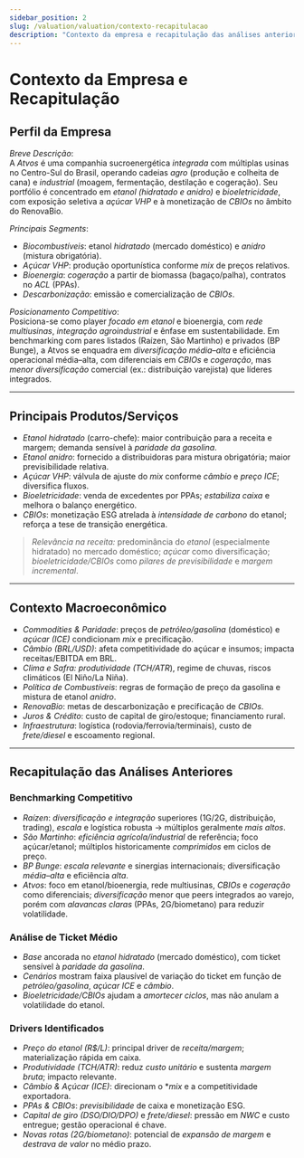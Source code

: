 ```yaml
---
sidebar_position: 2
slug: /valuation/valuation/contexto-recapitulacao
description: "Contexto da empresa e recapitulação das análises anteriores"
---
```


# Contexto da Empresa e Recapitulação

## Perfil da Empresa

*Breve Descrição*:  
A *Atvos* é uma companhia sucroenergética *integrada* com múltiplas usinas no Centro-Sul do Brasil, operando cadeias *agro* (produção e colheita de cana) e *industrial* (moagem, fermentação, destilação e cogeração). Seu portfólio é concentrado em *etanol (hidratado e anidro)* e *bioeletricidade*, com exposição seletiva a *açúcar VHP* e à monetização de *CBIOs* no âmbito do RenovaBio.

*Principais Segments*:  
- *Biocombustíveis*: etanol *hidratado* (mercado doméstico) e *anidro* (mistura obrigatória).  
- *Açúcar VHP*: produção oportunística conforme *mix* de preços relativos.  
- *Bioenergia*: *cogeração* a partir de biomassa (bagaço/palha), contratos no *ACL* (PPAs).  
- *Descarbonização*: emissão e comercialização de *CBIOs*.

*Posicionamento Competitivo*:  
Posiciona-se como player *focado em etanol* e bioenergia, com *rede multiusinas*, *integração agroindustrial* e ênfase em sustentabilidade. Em benchmarking com pares listados (Raízen, São Martinho) e privados (BP Bunge), a Atvos se enquadra em *diversificação média–alta* e eficiência operacional média–alta, com diferenciais em *CBIOs* e *cogeração*, mas *menor diversificação* comercial (ex.: distribuição varejista) que líderes integrados.

---

## Principais Produtos/Serviços

- *Etanol hidratado* (carro-chefe): maior contribuição para a receita e margem; demanda sensível à *paridade da gasolina*.  
- *Etanol anidro*: fornecido a distribuidoras para mistura obrigatória; maior previsibilidade relativa.  
- *Açúcar VHP*: válvula de ajuste do *mix* conforme *câmbio* e *preço ICE*; diversifica fluxos.  
- *Bioeletricidade*: venda de excedentes por PPAs; *estabiliza caixa* e melhora o balanço energético.  
- *CBIOs*: monetização ESG atrelada à *intensidade de carbono* do etanol; reforça a tese de transição energética.

> *Relevância na receita:* predominância do *etanol* (especialmente hidratado) no mercado doméstico; *açúcar* como diversificação; *bioeletricidade/CBIOs* como *pilares de previsibilidade* e *margem incremental*.

---

## Contexto Macroeconômico

- *Commodities & Paridade*: preços de *petróleo/gasolina* (doméstico) e *açúcar (ICE)* condicionam *mix* e precificação.  
- *Câmbio (BRL/USD)*: afeta competitividade do açúcar e insumos; impacta receitas/EBITDA em BRL.  
- *Clima e Safra: produtividade (TCH/ATR*), regime de chuvas, riscos climáticos (El Niño/La Niña).  
- *Política de Combustíveis*: regras de formação de preço da gasolina e mistura de etanol *anidro*.  
- *RenovaBio*: metas de descarbonização e precificação de *CBIOs*.  
- *Juros & Crédito*: custo de capital de giro/estoque; financiamento rural.  
- *Infraestrutura*: logística (rodovia/ferrovia/terminais), custo de *frete/diesel* e escoamento regional.

---

## Recapitulação das Análises Anteriores

### Benchmarking Competitivo

- *Raízen*: *diversificação e integração* superiores (1G/2G, distribuição, trading), *escala* e logística robusta → múltiplos geralmente *mais altos*.  
- *São Martinho*: *eficiência agrícola/industrial* de referência; foco açúcar/etanol; múltiplos historicamente *comprimidos* em ciclos de preço.  
- *BP Bunge*: *escala relevante* e sinergias internacionais; diversificação *média–alta* e eficiência *alta*.  
- *Atvos*: foco em etanol/bioenergia, rede multiusinas, *CBIOs* e *cogeração* como diferenciais; *diversificação* menor que peers integrados ao varejo, porém com *alavancas claras* (PPAs, 2G/biometano) para reduzir volatilidade.

### Análise de Ticket Médio

- *Base* ancorada no *etanol hidratado* (mercado doméstico), com ticket sensível à *paridade da gasolina*.  
- *Cenários* mostram faixa plausível de variação do ticket em função de *petróleo/gasolina*, *açúcar ICE* e *câmbio*.  
- *Bioeletricidade/CBIOs* ajudam a *amortecer ciclos*, mas não anulam a volatilidade do etanol.

### Drivers Identificados

- *Preço do etanol (R$/L)*: principal driver de *receita/margem*; materialização rápida em caixa.  
- *Produtividade (TCH/ATR)*: reduz *custo unitário* e sustenta *margem bruta*; impacto relevante.  
- *Câmbio & Açúcar (ICE)*: direcionam o **mix* e a competitividade exportadora.  
- *PPAs & CBIOs*: *previsibilidade* de caixa e monetização ESG.  
- *Capital de giro (DSO/DIO/DPO)* e *frete/diesel*: pressão em *NWC* e custo entregue; gestão operacional é chave.  
- *Novas rotas (2G/biometano)*: potencial de *expansão de margem* e *destrava de valor* no médio prazo.